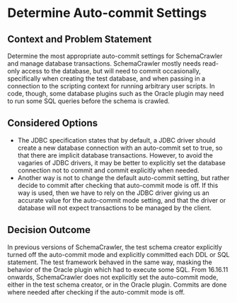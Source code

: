 # Determine Auto-commit Settings

## Context and Problem Statement

Determine the most appropriate auto-commit settings for SchemaCrawler and manage database transactions. SchemaCrawler mostly needs read-only access to the database, but will need to commit occasionally, specifically when creating the test database, and when passing in a connection to the scripting context for running arbitrary user scripts. In code, though, some database plugins such as the Oracle plugin may need to run some SQL queries before the schema is crawled.


## Considered Options

- The JDBC specification states that by default, a JDBC driver should create a new database connection with an auto-commit set to true, so that there are implicit database transactions. However, to avoid the vagaries of JDBC drivers, it may be better to explicitly set the database connection not to commit and commit explicitly when needed.
- Another way is not to change the default auto-commit setting, but rather decide to commit after checking that auto-commit mode is off. If this way is used, then we have to rely on the JDBC driver giving us an accurate value for the auto-commit mode setting, and that the driver or database will not expect transactions to be managed by the client.


## Decision Outcome

In previous versions of SchemaCrawler, the test schema creator explicitly turned off the auto-commit mode and explicitly committed each DDL or SQL statement. The test framework behaved in the same way, masking the behavior of the Oracle plugin which had to execute some SQL. From 16.16.11 onwards, SchemaCrawler does not explicitly set the auto-commit mode, either in the test schema creator, or in the Oracle plugin. Commits are done where needed after checking if the auto-commit mode is off.
